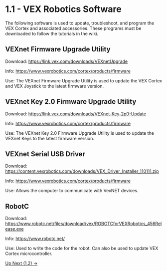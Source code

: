 # 1.1 - VEX Robotics Software

The following software is used to update, troubleshoot, and program the VEX Cortex and associated accessories. These programs must be downloaded to follow the tutorials in the wiki.

## VEXnet Firmware Upgrade Utility

Download: <https://link.vex.com/downloads/VEXnetUpgrade>

Info: <https://www.vexrobotics.com/cortex/products/firmware>

Use: The VEXnet Firmware Upgrade Utility is used to update the VEX Cortex and VEX Joystick to the latest firmware version.

## VEXnet Key 2.0 Firmware Upgrade Utility

Download: <https://link.vex.com/downloads/VEXnet-Key-2p0-Update>

Info: <https://www.vexrobotics.com/cortex/products/firmware>

Use: The VEXnet Key 2.0 Firmware Upgrade Utility is used to update the VEXnet Keys to the latest firmware version.

## VEXnet Serial USB Driver

Download: <https://content.vexrobotics.com/downloads/VEX_Driver_Installer_110111.zip>

Info: <https://www.vexrobotics.com/cortex/products/firmware>

Use: Allows the computer to communicate with VexNET devices.

## RobotC

Download: <https://www.robotc.net/files/download/vex/ROBOTCforVEXRobotics_456Release.exe>

Info: <https://www.robotc.net/>

Use: Used to write the code for the robot. Can also be used to update VEX Cortex microcontroller.

[Up Next (1.2) ->](https://github.com/crcsrobotics/wiki/blob/main/1%20-%20SETUP/2%20-%20UPDATING%20FIRMWARE.md)
